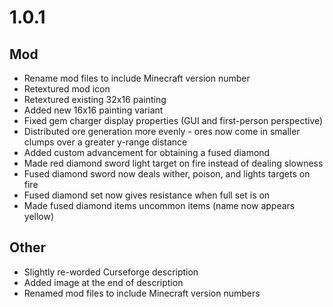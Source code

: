 # 1.0.1

## Mod
- Rename mod files to include Minecraft version number
- Retextured mod icon
- Retextured existing 32x16 painting
- Added new 16x16 painting variant
- Fixed gem charger display properties (GUI and first-person perspective)
- Distributed ore generation more evenly - ores now come in smaller clumps over a greater y-range distance
- Added custom advancement for obtaining a fused diamond
- Made red diamond sword light target on fire instead of dealing slowness
- Fused diamond sword now deals wither, poison, and lights targets on fire
- Fused diamond set now gives resistance when full set is on
- Made fused diamond items uncommon items (name now appears yellow)

## Other
- Slightly re-worded Curseforge description
- Added image at the end of description
- Renamed mod files to include Minecraft version numbers